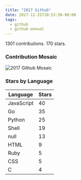 ```yaml
---
title: "2017 Github"
date: 2017-12-31T20:53:50-08:00
tags:
  - github
  - github-annual
---
```


1301 contributions. 170 stars.

<!--more-->

### Contribution Mosaic

![2017 Github Mosaic](https://i.imgur.com/xJWUv4rl.png?1)

### Stars by Language

| Language   | Stars |
|------------|-------|
| JavaScript | 40    |
| Go         | 35    |
| Python     | 25    |
| Shell      | 19    |
| null       | 13    |
| HTML       | 9     |
| Ruby       | 5     |
| CSS        | 5     |
| C          | 4     |
